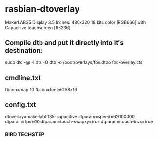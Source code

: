 # rasbian-dtoverlay
MakerLAB35 Display 3.5 Inches. 480x320 18 bits color [RGB666] with Capacitive touchscreen [ft6236] 

## Compile dtb and put it directly into it's destination:
sudo dtc -@ -I dts -O dtb -o /boot/overlays/foo.dtbo foo-overlay.dts

## cmdline.txt
fbcon=map:10 fbcon=font:VGA8x16

## config.txt

dtoverlay=makerlabtft35-capacitive
dtparam=speed=62000000
dtparam=fps=60
dtparam=touch-swapxy=true
dtparam=touch-invx=true

### BIRD TECHSTEP
